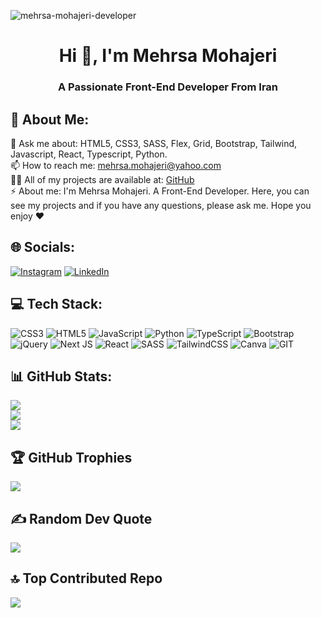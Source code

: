 <p align="left"> <img src="https://komarev.com/ghpvc/?username=mehrsa-mohajeri-developer&label=Profile%20views&color=0e75b6&style=flat" alt="mehrsa-mohajeri-developer" /> </p>

<h1 align="center">Hi 👋, I'm Mehrsa Mohajeri</h1>
<h3 align="center">A Passionate Front-End Developer From Iran</h3>

## 💫 About Me:
💬 Ask me about: HTML5, CSS3, SASS, Flex, Grid, Bootstrap, Tailwind, Javascript, React, Typescript, Python.<br>📫 How to reach me: mehrsa.mohajeri@yahoo.com<br>👨‍💻 All of my projects are available at: [GitHub](https://github.com/mehrsa-mohajeri-developer)<br>⚡ About me: I'm Mehrsa Mohajeri. A Front-End Developer. Here, you can see my projects and if you have any questions, please ask me. Hope you enjoy ♥️


## 🌐 Socials:
[![Instagram](https://img.shields.io/badge/Instagram-%23E4405F.svg?logo=Instagram&logoColor=white)](https://instagram.com/https://www.instagram.com/mehrsa_mohajeri_developer) [![LinkedIn](https://img.shields.io/badge/LinkedIn-%230077B5.svg?logo=linkedin&logoColor=white)](https://linkedin.com/in/www.linkedin.com/in/mehrsa-mohajeri-developer) 

## 💻 Tech Stack:
![CSS3](https://img.shields.io/badge/css3-%231572B6.svg?style=for-the-badge&logo=css3&logoColor=white) ![HTML5](https://img.shields.io/badge/html5-%23E34F26.svg?style=for-the-badge&logo=html5&logoColor=white) ![JavaScript](https://img.shields.io/badge/javascript-%23323330.svg?style=for-the-badge&logo=javascript&logoColor=%23F7DF1E) ![Python](https://img.shields.io/badge/python-3670A0?style=for-the-badge&logo=python&logoColor=ffdd54) ![TypeScript](https://img.shields.io/badge/typescript-%23007ACC.svg?style=for-the-badge&logo=typescript&logoColor=white) ![Bootstrap](https://img.shields.io/badge/bootstrap-%238511FA.svg?style=for-the-badge&logo=bootstrap&logoColor=white) ![jQuery](https://img.shields.io/badge/jquery-%230769AD.svg?style=for-the-badge&logo=jquery&logoColor=white) ![Next JS](https://img.shields.io/badge/Next-black?style=for-the-badge&logo=next.js&logoColor=white) ![React](https://img.shields.io/badge/react-%2320232a.svg?style=for-the-badge&logo=react&logoColor=%2361DAFB) ![SASS](https://img.shields.io/badge/SASS-hotpink.svg?style=for-the-badge&logo=SASS&logoColor=white) ![TailwindCSS](https://img.shields.io/badge/tailwindcss-%2338B2AC.svg?style=for-the-badge&logo=tailwind-css&logoColor=white) ![Canva](https://img.shields.io/badge/Canva-%2300C4CC.svg?style=for-the-badge&logo=Canva&logoColor=white) ![GIT](https://img.shields.io/badge/Git-fc6d26?style=for-the-badge&logo=git&logoColor=white)
## 📊 GitHub Stats:
![](https://github-readme-stats.vercel.app/api?username=Mehrsa-Mohajeri-Developer&theme=tokyonight&hide_border=false&include_all_commits=true&count_private=false)<br/>
![](https://github-readme-streak-stats.herokuapp.com/?user=Mehrsa-Mohajeri-Developer&theme=tokyonight&hide_border=false)<br/>
![](https://github-readme-stats.vercel.app/api/top-langs/?username=Mehrsa-Mohajeri-Developer&theme=tokyonight&hide_border=false&include_all_commits=true&count_private=false&layout=compact)

## 🏆 GitHub Trophies
![](https://github-profile-trophy.vercel.app/?username=Mehrsa-Mohajeri-Developer&theme=radical&no-frame=false&no-bg=false&margin-w=4)

## ✍️ Random Dev Quote
![](https://quotes-github-readme.vercel.app/api?type=horizontal&theme=tokyonight)

## 🔝 Top Contributed Repo
![](https://github-contributor-stats.vercel.app/api?username=Mehrsa-Mohajeri-Developer&limit=5&theme=tokyonight&combine_all_yearly_contributions=true)

